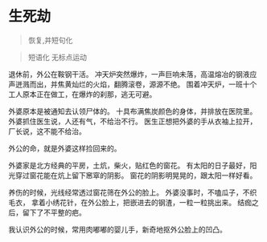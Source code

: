 # 生死劫
> 恢复,并短句化

> 短语化 无标点运动

退休前，外公在鞍钢干活。
冲天炉突然爆炸，一声巨响未落，高温熔冶的钢液应声迸溅而出，并焦黄灿烂的火焰，翻腾滚卷，源源不绝。
围着冲天炉，一班十个工人原本正在做工，在爆炸的刹那，逃无可避。

外婆原本是被通知去认领尸体的。
十具布满焦炭颜色的身体，并排放在医院里。
外婆抓住医生说，人还有气，不给治不行。
医生正想把外婆的手从衣袖上拉开，
厂长说，这不能不给治。

外公的命，就是外婆这样捡回来的。

外婆家是北方经典的平房，土炕，柴火，贴红色的窗花。
有太阳的日子最好，阳光穿过窗花能在炕上留下窸窣的阴影。
窗花的阴影明晃晃的，跟太阳一样好看。

养伤的时候，光线经常透过窗花筛在外公的脸上。
外婆没事时，不嗑瓜子，不织毛衣，
拿着小绣花针，在外公脸上，把嵌进去的钢渣，一粒一粒挑出来。
结痂之后，留下了不平整的疤。

我认识外公的时候，常用肉嘟嘟的婴儿手，新奇地抠外公脸上的凹凸。


